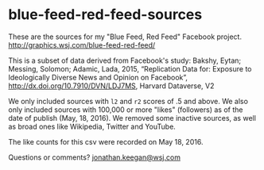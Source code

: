 # blue-feed-red-feed-sources
These are the sources for my "Blue Feed, Red Feed" Facebook project.
http://graphics.wsj.com/blue-feed-red-feed/

This is a subset of data derived from Facebook's study: Bakshy, Eytan; Messing, Solomon; Adamic, Lada, 2015, “Replication Data for: Exposure to Ideologically Diverse News and Opinion on Facebook”, http://dx.doi.org/10.7910/DVN/LDJ7MS, Harvard Dataverse, V2

We only included sources with `l2` and `r2` scores of .5 and above. We also only included sources with 100,000 or more "likes" (followers) as of the date of publish (May, 18, 2016). We removed some inactive sources, as well as broad ones like Wikipedia, Twitter and YouTube. 

The like counts for this csv were recorded on May 18, 2016. 

Questions or comments? jonathan.keegan@wsj.com
